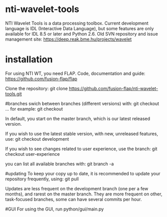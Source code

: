 # nti-wavelet-tools
NTI Wavelet Tools is a data processing toolbox. Current development language is IDL (Interactive Data Language), but some features are only available for IDL 8.5 or later and Python 2.6. Old SVN repository and issue management site: https://deep.reak.bme.hu/projects/wavelet

# installation
For using NTI WT, you need FLAP. Code, documentation and guide:
https://github.com/fusion-flap/flap 

Clone the repository:
git clone https://github.com/fusion-flap/nti-wavelet-tools.git

#branches
swich between branches (different versions) with:
git checkout ...
for example: git checkout <branch name>

In default, you start on the master branch, which is our latest released version.

If you wish to use the latest stable version, with new, unreleased features, use:
git checkout development

If you wish to see changes related to user experience, use the branch:
git checkout user-experience

you can list all available branches with:
git branch -a

#updating
To keep your copy up to date, it is recommended to update your repository frequently, using:
git pull

Updates are less frequent on the development branch (one per a few months), and rarest on the master branch.
They are more frequent on other, task-focused branches, some can have several commits per hour.

#GUI
For using the GUI, run python/gui/main.py